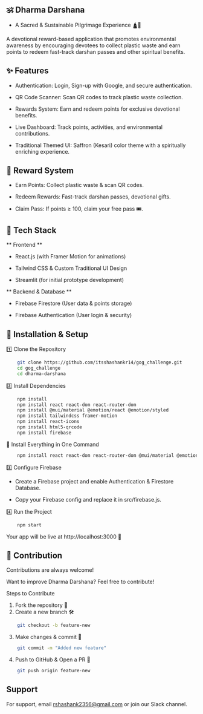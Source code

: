 ## 🕉️ Dharma Darshana 
- A Sacred & Sustainable Pilgrimage Experience 🛕🚩

A devotional reward-based application that promotes environmental awareness by encouraging devotees to collect plastic waste and earn points to redeem fast-track darshan passes and other spiritual benefits.


## ✨ Features

- Authentication: Login, Sign-up with Google, and secure authentication.

- QR Code Scanner: Scan QR codes to track plastic waste collection.

- Rewards System: Earn and redeem points for exclusive devotional benefits.

- Live Dashboard: Track points, activities, and environmental contributions.

- Traditional Themed UI: Saffron (Kesari) color theme with a spiritually enriching experience.


## 🎁 Reward System

- Earn Points: Collect plastic waste & scan QR codes.

- Redeem Rewards: Fast-track darshan passes, devotional gifts.

- Claim Pass: If points ≥ 100, claim your free pass 🎟️.


## 🚀 Tech Stack

** Frontend **
- React.js (with Framer Motion for animations)

- Tailwind CSS & Custom Traditional UI Design

- Streamlit (for initial prototype development)

** Backend & Database **
- Firebase Firestore (User data & points storage)

- Firebase Authentication (User login & security)


## 📌 Installation & Setup

1️⃣ Clone the Repository

```bash
    git clone https://github.com/itsshashankr14/gog_challenge.git
    cd gog_challenge
    cd dharma-darshana

```
2️⃣ Install Dependencies

```bash 
    npm install
    npm install react react-dom react-router-dom
    npm install @mui/material @emotion/react @emotion/styled
    npm install tailwindcss framer-motion
    npm install react-icons
    npm install html5-qrcode
    npm install firebase

```
🚀 Install Everything in One Command
```bash
    npm install react react-dom react-router-dom @mui/material @emotion/react @emotion/styled tailwindcss framer-motion react-icons html5-qrcode react-qr-reader opencv.js firebase axios
```

3️⃣ Configure Firebase

- Create a Firebase project and enable Authentication & Firestore Database.

- Copy your Firebase config and replace it in src/firebase.js.

4️⃣ Run the Project
```bash
    npm start
```
Your app will be live at http://localhost:3000 🚀


    
## 🔗 Contribution

Contributions are always welcome!

Want to improve Dharma Darshana? Feel free to contribute!

Steps to Contribute
1. Fork the repository 🍴
2. Create a new branch 🛠️
```bash
    git checkout -b feature-new
```
3. Make changes & commit 💾
```bash
    git commit -m "Added new feature"
```

4. Push to GitHub & Open a PR 🚀
```bash
    git push origin feature-new
```

## Support

For support, email rshashank2356@gmail.com or join our Slack channel.

